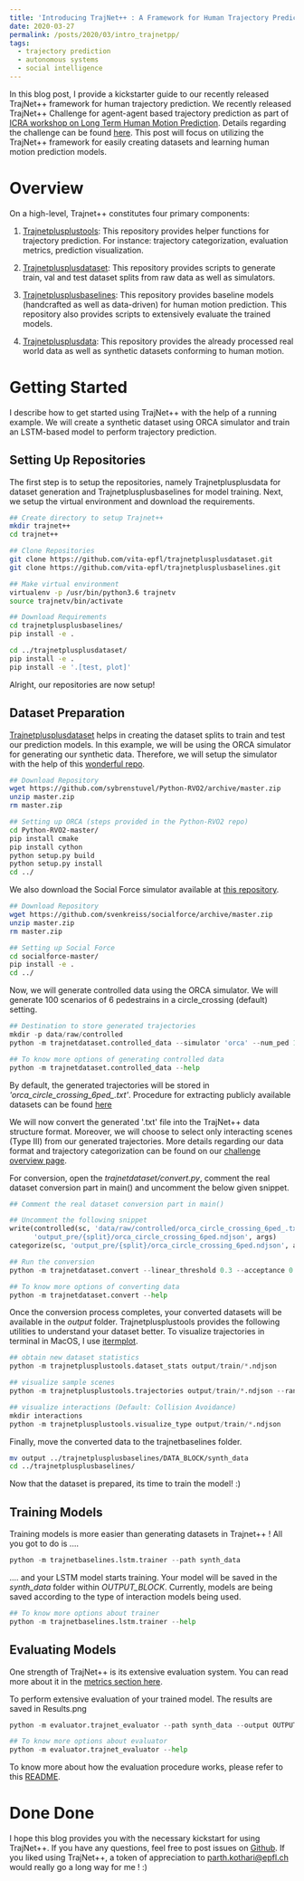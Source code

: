 ```yaml
---
title: 'Introducing TrajNet++ : A Framework for Human Trajectory Prediction'
date: 2020-03-27
permalink: /posts/2020/03/intro_trajnetpp/
tags:
  - trajectory prediction
  - autonomous systems
  - social intelligence
---
```


In this blog post, I provide a kickstarter guide to our recently released TrajNet++ framework for human trajectory prediction. We recently released TrajNet++ Challenge for agent-agent based trajectory prediction as part of [ICRA workshop on Long Term Human Motion Prediction](https://motionpredictionicra2020.github.io). Details regarding the challenge can be found [here](https://www.aicrowd.com/challenges/trajnet-a-trajectory-forecasting-challenge). This post will focus on utilizing the TrajNet++ framework for easily creating datasets and learning human motion prediction models.

Overview
========

On a high-level, Trajnet++ constitutes four primary components:

1. [Trajnetplusplustools](https://github.com/vita-epfl/trajnetplusplustools): This repository provides helper functions for trajectory prediction. For instance: trajectory categorization, evaluation metrics, prediction visualization. 

2. [Trajnetplusplusdataset](https://github.com/vita-epfl/trajnetplusplusdataset): This repository provides scripts to generate train, val and test dataset splits from raw data as well as simulators.

3. [Trajnetplusplusbaselines](https://github.com/vita-epfl/trajnetplusplusbaselines): This repository provides baseline models (handcrafted as well as data-driven) for human motion prediction. This repository also provides scripts to extensively evaluate the trained models.

4. [Trajnetplusplusdata](https://github.com/vita-epfl/trajnetplusplusdata): This repository provides the already processed real world data as well as synthetic datasets conforming to human motion. 

Getting Started
===============

I describe how to get started using TrajNet++ with the help of a running example. 
We will create a synthetic dataset using ORCA simulator and train an LSTM-based model to perform trajectory prediction. 

Setting Up Repositories
-----------------------

The first step is to setup the repositories, namely Trajnetplusplusdata for dataset generation and Trajnetplusplusbaselines for model training. Next, we setup the virtual environment and download the requirements. 

```bash
## Create directory to setup Trajnet++
mkdir trajnet++
cd trajnet++ 

## Clone Repositories
git clone https://github.com/vita-epfl/trajnetplusplusdataset.git
git clone https://github.com/vita-epfl/trajnetplusplusbaselines.git

## Make virtual environment
virtualenv -p /usr/bin/python3.6 trajnetv
source trajnetv/bin/activate

## Download Requirements
cd trajnetplusplusbaselines/ 
pip install -e .

cd ../trajnetplusplusdataset/ 
pip install -e .
pip install -e '.[test, plot]'
```

Alright, our repositories are now setup! 

Dataset Preparation
-------------------

[Trajnetplusplusdataset](https://github.com/vita-epfl/trajnetplusplusdataset) helps in creating the dataset splits to train and test our prediction models. In this example, we will be using the ORCA simulator for generating our synthetic data. 
Therefore, we will setup the simulator with the help of this [wonderful repo](https://github.com/sybrenstuvel/Python-RVO2).

```bash
## Download Repository
wget https://github.com/sybrenstuvel/Python-RVO2/archive/master.zip
unzip master.zip
rm master.zip

## Setting up ORCA (steps provided in the Python-RVO2 repo)
cd Python-RVO2-master/
pip install cmake
pip install cython
python setup.py build
python setup.py install
cd ../
```

We also download the Social Force simulator available at [this repository](https://github.com/svenkreiss/socialforce). 

```bash
## Download Repository
wget https://github.com/svenkreiss/socialforce/archive/master.zip
unzip master.zip
rm master.zip

## Setting up Social Force
cd socialforce-master/
pip install -e .
cd ../
```

Now, we will generate controlled data using the ORCA simulator. We will generate 100 scenarios of 6 pedestrains in a circle_crossing (default) setting.

```python
## Destination to store generated trajectories
mkdir -p data/raw/controlled
python -m trajnetdataset.controlled_data --simulator 'orca' --num_ped 10 --num_scenes 100

## To know more options of generating controlled data
python -m trajnetdataset.controlled_data --help
```

By default, the generated trajectories will be stored in _'orca\_circle\_crossing\_6ped\_.txt'_. Procedure for extracting publicly available datasets can be found [here](https://github.com/vita-epfl/trajnetplusplusdataset/blob/master/README.rst)

We will now convert the generated '.txt' file into the TrajNet++ data structure format. Moreover, we will choose to select only interacting scenes (Type III) from our generated trajectories. More details regarding our data format and trajectory categorization can be found on our [challenge overview page](https://www.aicrowd.com/challenges/trajnet-a-trajectory-forecasting-challenge).

For conversion, open the _trajnetdataset/convert.py_, comment the real dataset conversion part in main() and uncomment the below given snippet.
```python
## Comment the real dataset conversion part in main()

## Uncomment the following snippet
write(controlled(sc, 'data/raw/controlled/orca_circle_crossing_6ped_.txt'),
      'output_pre/{split}/orca_circle_crossing_6ped.ndjson', args)
categorize(sc, 'output_pre/{split}/orca_circle_crossing_6ped.ndjson', args)

## Run the conversion
python -m trajnetdataset.convert --linear_threshold 0.3 --acceptance 0 0 1.0 0

## To know more options of converting data
python -m trajnetdataset.convert --help
```

Once the conversion process completes, your converted datasets will be available in the _output_ folder. Trajnetplusplustools provides the following utilities to understand your dataset better. To visualize trajectories in terminal in MacOS, I use [itermplot](https://github.com/daleroberts/itermplot).

```python
## obtain new dataset statistics
python -m trajnetplusplustools.dataset_stats output/train/*.ndjson

## visualize sample scenes
python -m trajnetplusplustools.trajectories output/train/*.ndjson --random

## visualize interactions (Default: Collision Avoidance)
mkdir interactions
python -m trajnetplusplustools.visualize_type output/train/*.ndjson
```

Finally, move the converted data to the trajnetbaselines folder.
```bash
mv output ../trajnetplusplusbaselines/DATA_BLOCK/synth_data
cd ../trajnetplusplusbaselines/
```
Now that the dataset is prepared, its time to train the model! :)

Training Models
---------------

Training models is more easier than generating datasets in Trajnet++ !
All you got to do is ....
```python
python -m trajnetbaselines.lstm.trainer --path synth_data
```
.... and your LSTM model starts training. Your model will be saved in the _synth\_data_ folder within _OUTPUT\_BLOCK_. Currently, models are being saved according to the type of interaction models being used.

```python
## To know more options about trainer 
python -m trajnetbaselines.lstm.trainer --help
```

Evaluating Models
-----------------

One strength of TrajNet++ is its extensive evaluation system. You can read more about it in the [metrics section here](https://www.aicrowd.com/challenges/trajnet-a-trajectory-forecasting-challenge).

To perform extensive evaluation of your trained model. The results are saved in Results.png 
```python
python -m evaluator.trajnet_evaluator --path synth_data --output OUTPUT_BLOCK/synth_data/vanilla.pkl

## To know more options about evaluator 
python -m evaluator.trajnet_evaluator --help
```
To know more about how the evaluation procedure works, please refer to this [README](https://github.com/vita-epfl/trajnetplusplusbaselines/blob/master/evaluator/README.rst).

Done Done
=========

I hope this blog provides you with the necessary kickstart for using TrajNet++. If you have any questions, feel free to post issues on [Github](https://github.com/vita-epfl/trajnetplusplusbaselines). If you liked using TrajNet++, a token of appreciation to parth.kothari@epfl.ch would really go a long way for me ! :)
